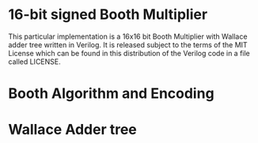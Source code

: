 # 16-bit signed Booth Multiplier
This particular implementation is a 16x16 bit Booth Multiplier with Wallace adder tree written in Verilog. It is released subject to the terms of the MIT License which can be found in this distribution of the Verilog code in a file called LICENSE.

# Booth Algorithm and Encoding




# Wallace Adder tree
